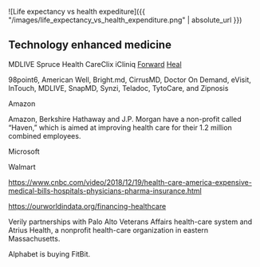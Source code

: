


![Life expectancy vs health expediture]({{ "/images/life_expectancy_vs_health_expenditure.png" | absolute_url }})


## Technology enhanced medicine

MDLIVE
Spruce Health
CareClix
iCliniq
[Forward][4]
[Heal][5]


98point6, American Well, Bright.md, CirrusMD, Doctor On Demand, eVisit, InTouch, MDLIVE, SnapMD, Synzi, Teladoc, TytoCare, and Zipnosis







Amazon

Amazon, Berkshire Hathaway and J.P. Morgan have a non-profit called “Haven,” which is aimed at improving health care for their 1.2 million combined employees. 



Microsoft



Walmart


https://www.cnbc.com/video/2018/12/19/health-care-america-expensive-medical-bills-hospitals-physicians-pharma-insurance.html


https://ourworldindata.org/financing-healthcare



Verily
partnerships with Palo Alto Veterans Affairs health-care system and Atrius Health, a nonprofit health-care organization in eastern Massachusetts.

Alphabet is buying FitBit.





[1]: https://www.cnbc.com/2019/01/27/98point6-building-the-amazon-prime-of-primary-care.html
[2]: https://www.apnews.com/b3af57ee5d574a2db6a1a628eab1403b
[3]: https://www.statnews.com/2019/10/21/telehealth-rapid-expansion-offers-challenges/
[4]: https://www.goforward.com
[5]: https://heal.com/
